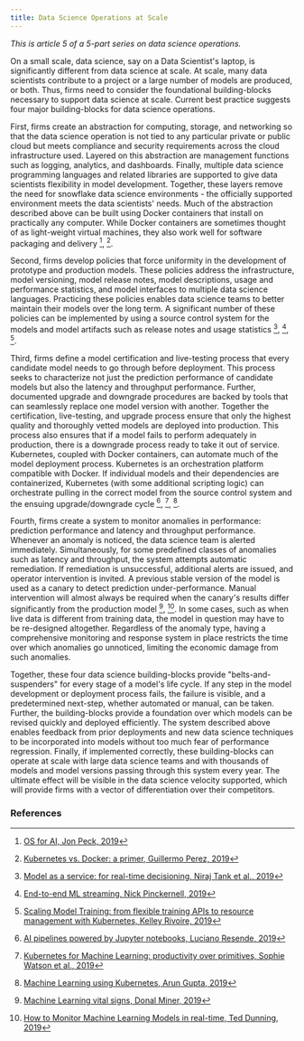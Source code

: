 ```yaml
---
title: Data Science Operations at Scale
---
```


*This is article 5 of a 5-part series on data science operations.*

On a small scale, data science, say on a Data Scientist's laptop, is significantly different from data science at scale. At scale, many data scientists contribute to a project or a large number of models are produced, or both. Thus, firms need to consider the foundational building-blocks necessary to support data science at scale. Current best practice suggests four major building-blocks for data science operations.

First, firms create an abstraction for computing, storage, and networking so that the data science operation is not tied to any particular private or public cloud but meets compliance and security requirements across the cloud infrastructure used. Layered on this abstraction are management functions such as logging, analytics, and dashboards. Finally, multiple data science programming languages and related libraries are supported to give data scientists flexibility in model development. Together, these layers remove the need for snowflake data science environments - the officially supported environment meets the data scientists' needs. Much of the abstraction described above can be built using Docker containers that install on practically any computer. While Docker containers are sometimes thought of as light-weight virtual machines, they also work well for software packaging and delivery [^ops1], [^ops5].

Second, firms develop policies that force uniformity in the development of prototype and production models. These policies address the infrastructure, model versioning, model release notes, model descriptions, usage and performance statistics, and model interfaces to multiple data science languages. Practicing these policies enables data science teams to better maintain their models over the long term. A significant number of these policies can be implemented by using a source control system for the models and model artifacts such as release notes and usage statistics [^ops2], [^ops3], [^ops7].

Third, firms define a model certification and live-testing process that every candidate model needs to go through before deployment. This process seeks to characterize not just the prediction performance of candidate models but also the latency and throughput performance. Further, documented upgrade and downgrade procedures are backed by tools that can seamlessly replace one model version with another. Together the certification, live-testing, and upgrade process ensure that only the highest quality and thoroughly vetted models are deployed into production. This process also ensures that if a model fails to perform adequately in production, there is a downgrade process ready to take it out of service. Kubernetes, coupled with Docker containers, can automate much of the model deployment process. Kubernetes is an orchestration platform compatible with Docker. If individual models and their dependencies are containerized, Kubernetes (with some additional scripting logic) can orchestrate pulling in the correct model from the source control system and the ensuing upgrade/downgrade cycle [^ops8], [^ops4], [^ops9].

Fourth, firms create a system to monitor anomalies in performance: prediction performance and latency and throughput performance. Whenever an anomaly is noticed, the data science team is alerted immediately. Simultaneously, for some predefined classes of anomalies such as latency and throughput, the system attempts automatic remediation. If remediation is unsuccessful, additional alerts are issued, and operator intervention is invited. A previous stable version of the model is used as a canary to detect prediction under-performance. Manual intervention will almost always be required when the canary's results differ significantly from the production model [^ops10], [^ops11]. In some cases, such as when live data is different from training data, the model in question may have to be re-designed altogether. Regardless of the anomaly type, having a comprehensive monitoring and response system in place restricts the time over which anomalies go unnoticed, limiting the economic damage from such anomalies.

Together, these four data science building-blocks provide "belts-and-suspenders" for every stage of a model's life cycle. If any step in the model development or deployment process fails, the failure is visible, and a predetermined next-step, whether automated or manual, can be taken. Further, the building-blocks provide a foundation over which models can be revised quickly and deployed efficiently. The system described above enables feedback from prior deployments and new data science techniques to be incorporated into models without too much fear of performance regression. Finally, if implemented correctly, these building-blocks can operate at scale with large data science teams and with thousands of models and model versions passing through this system every year. The ultimate effect will be visible in the data science velocity supported, which will provide firms with a vector of differentiation over their competitors.

### References
[^ops1]: [OS for AI, Jon Peck, 2019](https://docs.google.com/presentation/d/1LNb69-dTqNCmFawuOOj1tNVZuQ1QA-Jqbj-LPunBK7w/edit#slide=id.g3974aef880_0_0)
[^ops5]: [Kubernetes vs. Docker: a primer, Guillermo Perez, 2019](https://containerjournal.com/topics/container-ecosystems/kubernetes-vs-docker-a-primer/)
[^ops2]: [Model as a service: for real-time decisioning, Niraj Tank et al., 2019](https://cdn.oreillystatic.com/en/assets/1/event/295/Model%20as%20a%20service%20for%20real-time%20decisioning%E2%80%8B%20Presentation.pdf)
[^ops3]: [End-to-end ML streaming, Nick Pinckernell, 2019](https://cdn.oreillystatic.com/en/assets/1/event/295/End-to-end%20ML%20streaming%20with%20Kubeflow%2C%20Kafka%2C%20and%20Redis%20at%20scale%20Presentation.pdf)
[^ops7]: [Scaling Model Training: from flexible training APIs to resource management with Kubernetes, Kelley Rivoire, 2019](https://www.datacouncil.ai/hubfs/DataEngConf/Data%20Council/Slides%20SF%2019/Scaling%20Model%20Training%20-%20From%20Flexible%20Training%20APIs%20to%20Resource%20Management%20with%20Kubernetes.pdf)
[^ops8]: [AI pipelines powered by Jupyter notebooks, Luciano Resende, 2019](https://www.slideshare.net/luckbr1975/ai-pipelines-powered-by-jupyter-notebooks)
[^ops4]: [Kubernetes for Machine Learning: productivity over primitives, Sophie Watson et al., 2019](https://cdn.oreillystatic.com/en/assets/1/event/295/Kubernetes%20for%20machine%20learning_%20Productivity%20over%20primitives%20Presentation.pdf)
[^ops9]: [Machine Learning using Kubernetes, Arun Gupta, 2019](https://files.gotocon.com/uploads/slides/conference_13/696/original/Machine%20Learning%20Using%20K8s.pdf)
[^ops10]: [Machine Learning vital signs, Donal Miner, 2019](https://www.slideshare.net/DonaldMiner/machine-learning-vital-signs)
 [^ops11]: [How to Monitor Machine Learning Models in real-time, Ted Dunning, 2019](https://www.kdnuggets.com/2019/01/monitor-machine-learning-real-time.html)

